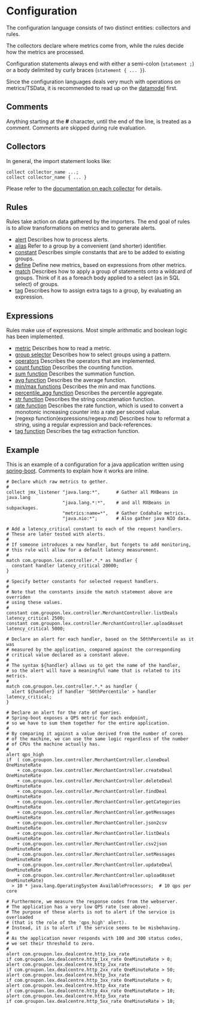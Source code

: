 Configuration
====

The configuration language consists of two distinct entities: collectors and rules.

The collectors declare where metrics come from, while the rules decide how the metrics are processed.

Configuration statements always end with either a semi-colon (```statement ;```) or a body delimited by curly braces (```statement { ... }```).

Since the configuration languages deals very much with operations on metrics/TSData, it is recommended to read up on the [datamodel](datamodel.md) first.

Comments
----

Anything starting at the **#** character, until the end of the line, is treated as a comment.
Comments are skipped during rule evaluation.

Collectors
----

In general, the import statement looks like:

    collect collector_name ...;
    collect collector_name { ... }

Please refer to the [documentation on each collector](collectors/index.md) for details.

Rules
----

Rules take action on data gathered by the importers.
The end goal of rules is to allow transformations on metrics and to generate alerts.

- [alert](rules/alert.md)
  Describes how to process alerts.
- [alias](rules/alias.md)
  Refer to a group by a convenient (and shorter) identifier.
- [constant](rules/constant.md)
  Describes simple constants that are to be added to existing groups.
- [define](rules/define.md)
  Define new metrics, based on expressions from other metrics.
- [match](rules/match.md)
  Describes how to apply a group of statements onto a wildcard of groups.
  Think of it as a foreach body applied to a select (as in SQL select) of groups.
- [tag](rules/tag.md)
  Describes how to assign extra tags to a group, by evaluating an expression.

Expressions
----

Rules make use of expressions.
Most simple arithmatic and boolean logic has been implemented.

- [metric](expressions/metric.md)
  Describes how to read a metric.
- [group selector](expressions/groupselector.md)
  Describes how to select groups using a pattern.
- [operators](expressions/operators.md)
  Describes the operators that are implemented.
- [count function](expressions/count.md)
  Describes the counting function.
- [sum function](expressions/sum.md)
  Describes the summation function.
- [avg function](expressions/avg.md)
  Describes the average function.
- [min/max functions](expressions/min_max.md)
  Describes the min and max functions.
- [percentile\_agg function](expressions/percentile_agg.md)
  Describes the percentile aggregate.
- [str function](expressions/str.md)
  Describes the string concatenation function.
- [rate function](expressions/rate.md)
  Describes the rate function, which is used to convert a monotonic increasing counter into a rate per second value.
- [regexp function(expressions/regexp.md)
  Describes how to reformat a string, using a regular expression and back-references.
- [tag function](expressions/tag.md)
  Describes the tag extraction function.

Example
----

This is an example of a configuration for a java application written using [spring-boot](http://projects.spring.io/spring-boot/).
Comments to explain how it works are inline.

    # Declare which raw metrics to gether.
    #
    collect jmx_listener "java.lang:*",      # Gather all MXBeans in java.lang
                         "java.lang.*:*",    # and all MXBeans in subpackages.
                         "metrics:name=*",   # Gather Codahale metrics.
                         "java.nio:*";       # Also gather java NIO data.

    # Add a latency_critical constant to each of the request handlers.
    # These are later tested with alerts.
    #
    # If someone introduces a new handler, but forgets to add monitoring,
    # this rule will allow for a default latency measurement.
    #
    match com.groupon.lex.controller.*.* as handler {
      constant handler latency_critical 20000;
    }

    # Specify better constants for selected request handlers.
    #
    # Note that the constants inside the match statement above are overriden
    # using these values.
    #
    constant com.groupon.lex.controller.MerchantController.listDeals latency_critical 2500;
    constant com.groupon.lex.controller.MerchantController.uploadAsset latency_critical 5000;

    # Declare an alert for each handler, based on the 50thPercentile as it was
    # measured by the application, compared against the corresponding
    # critical value declared as a constant above.
    #
    # The syntax ${handler} allows us to get the name of the handler,
    # so the alert will have a meaningful name that is related to its metrics.
    #
    match com.groupon.lex.controller.*.* as handler {
      alert ${handler} if handler '50thPercentile' > handler latency_critical;
    }

    # Declare an alert for the rate of queries.
    # Spring-boot exposes a QPS metric for each endpoint,
    # so we have to sum them together for the entire application.
    #
    # By comparing it against a value derived from the number of cores
    # of the machine, we can use the same logic regardless of the number
    # of CPUs the machine actually has.
    #
    alert qps_high
    if  ( com.groupon.lex.controller.MerchantController.cloneDeal OneMinuteRate
        + com.groupon.lex.controller.MerchantController.createDeal OneMinuteRate
        + com.groupon.lex.controller.MerchantController.deleteDeal OneMinuteRate
        + com.groupon.lex.controller.MerchantController.findDeal OneMinuteRate
        + com.groupon.lex.controller.MerchantController.getCategories OneMinuteRate
        + com.groupon.lex.controller.MerchantController.getMessages OneMinuteRate
        + com.groupon.lex.controller.MerchantController.json2csv OneMinuteRate
        + com.groupon.lex.controller.MerchantController.listDeals OneMinuteRate
        + com.groupon.lex.controller.MerchantController.csv2json OneMinuteRate
        + com.groupon.lex.controller.MerchantController.setMessages OneMinuteRate
        + com.groupon.lex.controller.MerchantController.updateDeal OneMinuteRate
        + com.groupon.lex.controller.MerchantController.uploadAsset OneMinuteRate)
      > 10 * java.lang.OperatingSystem AvailableProcessors;  # 10 qps per core

    # Furthermore, we measure the response codes from the webserver.
    # The application has a very low QPS rate (see above).
    # The purpose of these alerts is not to alert if the service is overloaded
    # (that is the role of the 'qps_high' alert).
    # Instead, it is to alert if the service seems to be misbehaving.
    #
    # As the application never responds with 100 and 300 status codes,
    # we set their threshold to zero.
    #
    alert com.groupon.lex.dealcentre.http_1xx_rate
    if com.groupon.lex.dealcentre.http_1xx_rate OneMinuteRate > 0;
    alert com.groupon.lex.dealcentre.http_2xx_rate
    if com.groupon.lex.dealcentre.http_2xx_rate OneMinuteRate > 50;
    alert com.groupon.lex.dealcentre.http_3xx_rate
    if com.groupon.lex.dealcentre.http_3xx_rate OneMinuteRate > 0;
    alert com.groupon.lex.dealcentre.http_4xx_rate
    if com.groupon.lex.dealcentre.http_4xx_rate OneMinuteRate > 10;
    alert com.groupon.lex.dealcentre.http_5xx_rate
    if com.groupon.lex.dealcentre.http_5xx_rate OneMinuteRate > 10;
